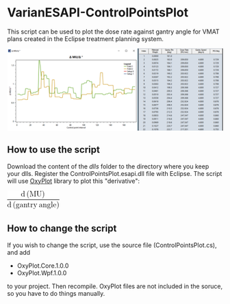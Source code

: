 # VarianESAPI-ControlPointsPlot

This script can be used to plot the dose rate against gantry angle for VMAT plans created in the Eclipse treatment planning system.

![image](images/image2.png)

## How to use the script

Download the content of the *dlls* folder to the directory where you keep your dlls. Register the ControlPointsPlot.esapi.dll file with Eclipse. The script will use [OxyPlot](https://github.com/oxyplot/oxyplot) library to plot this "derivative":

![image](images/image1.png)

## How to change the script

If you wish to change the script, use the source file (ControlPointsPlot.cs), and add 

* OxyPlot.Core.1.0.0
* OxyPlot.Wpf.1.0.0

to your project. Then recompile. OxyPlot files are not included in the soruce, so you have to do things manually.


